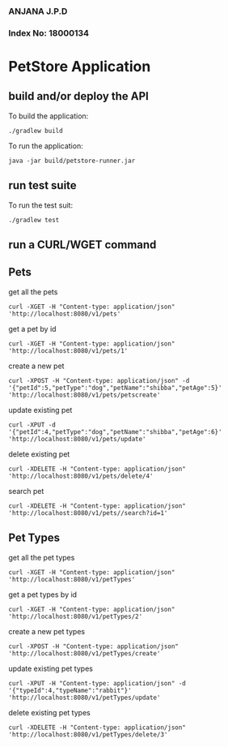 ### ANJANA J.P.D
### Index No: 18000134

# PetStore Application

## build and/or deploy the API 

To build the application:

    ./gradlew build

To run the application:

    java -jar build/petstore-runner.jar

## run test suite

To run the test suit:

    ./gradlew test


## run a CURL/WGET command

## Pets
get all the pets

    curl -XGET -H "Content-type: application/json" 'http://localhost:8080/v1/pets'

get a pet by id

    curl -XGET -H "Content-type: application/json" 'http://localhost:8080/v1/pets/1'

create a new pet

    curl -XPOST -H "Content-type: application/json" -d '{"petId":5,"petType":"dog","petName":"shibba","petAge":5}' 'http://localhost:8080/v1/pets/petscreate'

update existing pet

    curl -XPUT -d '{"petId":4,"petType":"dog","petName":"shibba","petAge":6}' 'http://localhost:8080/v1/pets/update'

delete existing pet

    curl -XDELETE -H "Content-type: application/json" 'http://localhost:8080/v1/pets/delete/4'

search pet

    curl -XDELETE -H "Content-type: application/json" 'http://localhost:8080/v1/pets//search?id=1'

## Pet Types
get all the pet types

    curl -XGET -H "Content-type: application/json" 'http://localhost:8080/v1/petTypes'

get a pet types by id

    curl -XGET -H "Content-type: application/json" 'http://localhost:8080/v1/petTypes/2'

create a new pet types

    curl -XPOST -H "Content-type: application/json" 'http://localhost:8080/v1/petTypes/create'

update existing pet types

    curl -XPUT -H "Content-type: application/json" -d '{"typeId":4,"typeName":"rabbit"}' 'http://localhost:8080/v1/petTypes/update'

delete existing pet types

    curl -XDELETE -H "Content-type: application/json" 'http://localhost:8080/v1/petTypes/delete/3'


